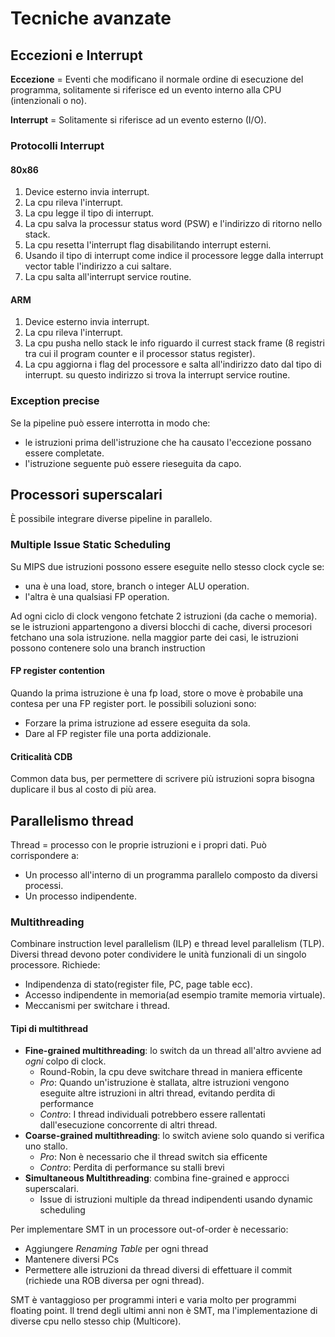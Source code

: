 # Tecniche avanzate
## Eccezioni e Interrupt
 **Eccezione** = Eventi che modificano il normale ordine di esecuzione del programma, solitamente si riferisce ed un evento interno alla CPU (intenzionali o no).
 
 **Interrupt** = Solitamente si riferisce ad un evento esterno (I/O).
 
 ### Protocolli Interrupt
 #### 80x86
 1. Device esterno invia interrupt.
 2. La cpu rileva l'interrupt.
 3. La cpu legge il tipo di interrupt.
 4. La cpu salva la processur status word (PSW) e l'indirizzo di ritorno nello stack.
 5. La cpu resetta l'interrupt flag disabilitando interrupt esterni.
 6. Usando il tipo di interrupt come indice il processore legge dalla interrupt vector table l'indirizzo a cui saltare.
 7. La cpu salta all'interrupt service routine.

 #### ARM
 1. Device esterno invia interrupt.
 2. La cpu rileva l'interrupt.
 3. La cpu pusha nello stack le info riguardo il currest stack frame (8 registri tra cui il program counter e il processor status register).
 4. La cpu aggiorna i flag del processore e salta all'indirizzo dato dal tipo di interrupt. su questo indirizzo si trova la interrupt service routine.

### Exception precise
Se la pipeline può essere interrotta in modo che:
- le istruzioni prima dell'istruzione che ha causato l'eccezione possano essere completate.
- l'istruzione seguente può essere rieseguita da capo.

## Processori superscalari
È possibile integrare diverse pipeline in parallelo.

### Multiple Issue Static Scheduling
Su MIPS due istruzioni possono essere eseguite nello stesso clock cycle se:
- una è una load, store, branch o integer ALU operation.
- l'altra è una qualsiasi FP operation.

Ad ogni ciclo di clock vengono fetchate 2 istruzioni (da cache o memoria). se le istruzioni appartengono a diversi blocchi di cache, diversi procesori fetchano una sola istruzione.
nella maggior parte dei casi, le istruzioni possono contenere solo una branch instruction

#### FP register contention
Quando la prima istruzione è una fp load, store o move è probabile una contesa per una FP register port. le possibili soluzioni sono:
- Forzare la prima istruzione ad essere eseguita da sola.
- Dare al FP register file una porta addizionale.

#### Criticalità CDB
Common data bus, per permettere di scrivere più istruzioni sopra bisogna duplicare il bus al costo di più area.

## Parallelismo thread
Thread = processo con le proprie istruzioni e i propri dati. Può corrispondere a:
- Un processo all'interno di un programma parallelo composto da diversi processi.
- Un processo indipendente.

### Multithreading
Combinare instruction level parallelism (ILP) e thread level parallelism (TLP). Diversi thread devono poter condividere le unità funzionali di un singolo processore.
Richiede:
- Indipendenza di stato(register file, PC, page table ecc).
- Accesso indipendente in memoria(ad esempio tramite memoria virtuale).
- Meccanismi per switchare i thread.

#### Tipi di multithread
- **Fine-grained multithreading**: lo switch da un thread all'altro avviene ad *ogni* colpo di clock.
	- Round-Robin, la cpu deve switchare thread in maniera efficente
	- *Pro*: Quando un'istruzione è stallata, altre istruzioni vengono eseguite altre istruzioni in altri thread, evitando perdita di performance
	- *Contro*: I thread individuali potrebbero essere rallentati dall'esecuzione concorrente di altri thread.
- **Coarse-grained multithreading**: lo switch aviene solo quando si verifica uno stallo.
	- *Pro*: Non è necessario che il thread switch sia efficente
	- *Contro*: Perdita di performance su stalli brevi
- **Simultaneous Multithreading**: combina fine-grained e approcci superscalari.
	- Issue di istruzioni multiple da thread indipendenti usando dynamic scheduling

Per implementare SMT in un processore out-of-order è necessario:
- Aggiungere *Renaming Table* per ogni thread
- Mantenere diversi PCs
- Permettere alle istruzioni da thread diversi di effettuare il commit (richiede una ROB diversa per ogni thread).

SMT è vantaggioso per programmi interi e varia molto per programmi floating point.
Il trend degli ultimi anni non è SMT, ma l'implementazione di diverse cpu nello stesso chip (Multicore).